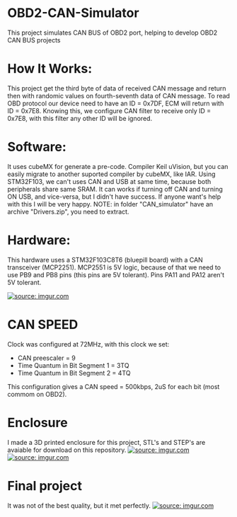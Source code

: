 # OBD2-CAN-Simulator
This project simulates CAN BUS of OBD2 port, helping to develop OBD2 CAN BUS projects

# How It Works:
This project get the third byte of data of received CAN message and return then with randomic values on fourth-seventh data of CAN message.
To read OBD protocol our device need to have an ID = 0x7DF, ECM will return with ID = 0x7E8. Knowing this, we configure CAN filter to receive only ID = 0x7E8, with this filter any other ID will be ignored.

# Software:
It uses cubeMX for generate a pre-code. Compiler Keil uVision, but you can easily migrate to another suported compiler by cubeMX, like IAR.
Using STM32F103, we can't uses CAN and USB at same time, because both peripherals share same SRAM. It can works if turning off CAN and turning ON USB, and vice-versa, but I didn't have success. If anyone want's help with this I will be very happy.
NOTE: in folder "CAN_simulator" have an archive "Drivers.zip", you need to extract.

# Hardware:
This hardware uses a STM32F103C8T6 (bluepill board) with a CAN transceiver (MCP2251).
MCP2551 is 5V logic, because of that we need to use PB9 and PB8 pins (this pins are 5V tolerant). Pins PA11 and PA12 aren't 5V tolerant.

<a href="https://imgur.com/2QnrXvz"><img src="https://i.imgur.com/2QnrXvz.jpg" title="source: imgur.com" /></a>

# CAN SPEED
Clock was configured at 72MHz, with this clock we set: 
* CAN preescaler = 9
* Time Quantum in Bit Segment 1 = 3TQ
* Time Quantum in Bit Segment 2 = 4TQ

This configuration gives a CAN speed = 500kbps, 2uS for each bit (most commom on OBD2).

# Enclosure
I made a 3D printed enclosure for this project, STL's and STEP's are avaiable for download on this repository.
<a href="https://imgur.com/not0J4A"><img src="https://i.imgur.com/not0J4A.png" title="source: imgur.com" /></a>
<a href="https://imgur.com/ZdDIA5H"><img src="https://i.imgur.com/ZdDIA5H.png" title="source: imgur.com" /></a>

# Final project
It was not of the best quality, but it met perfectly.
<a href="https://imgur.com/UenPx3U"><img src="https://i.imgur.com/UenPx3U.jpg" title="source: imgur.com" /></a>
